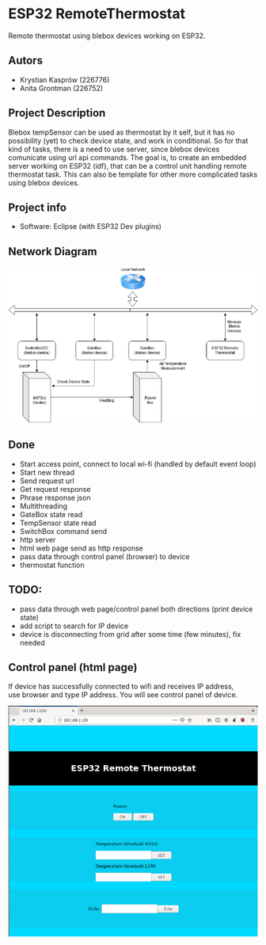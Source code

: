 # ESP32 RemoteThermostat
Remote thermostat using blebox devices working on ESP32. 

## Autors
- Krystian Kasprów (226776) 
- Anita Grontman (226752)

## Project Description

Blebox tempSensor can be used as thermostat by it self, but it has no possibility (yet) to check device state, and work in conditional.
So for that kind of tasks, there is a need to use server, since blebox devices comunicate using url api commands.
The goal is, to create an embedded server working on ESP32 (idf), that can be a control unit handling remote thermostat task.
This can also be template for other more complicated tasks using blebox devices.

## Project info
- Software: Eclipse (with ESP32 Dev plugins) 

## Network Diagram 
![Image description](images/NetSchem.png)

## Done 
- Start access point, connect to local wi-fi (handled by default event loop)
- Start new thread
- Send request url
- Get request response	
- Phrase response json 
- Multithreading 
- GateBox state read
- TempSensor state read
- SwitchBox command send
- http server
- html web page send as http response 
- pass data through control panel (browser) to device
- thermostat function

## TODO:
- pass data through web page/control panel both directions (print device state)
- add script to search for IP device 
- device is disconnecting from grid after some time (few minutes), fix needed

## Control panel (html page) 
If device has successfully connected to wifi and receives IP address, <br />
use browser and type IP address. You will see control panel of device.
  
![Image description](images/webPage_view.png)
